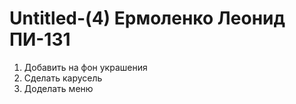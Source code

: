 # Untitled-(4) Ермоленко Леонид ПИ-131

1) Добавить на фон украшения
2) Сделать карусель
3) Доделать меню
